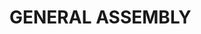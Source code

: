 # GENERAL ASSEMBLY

<!-- https://en.wikipedia.org/wiki/General_Assembly_(school) -->
<!-- https://generalassemb.ly/ -->